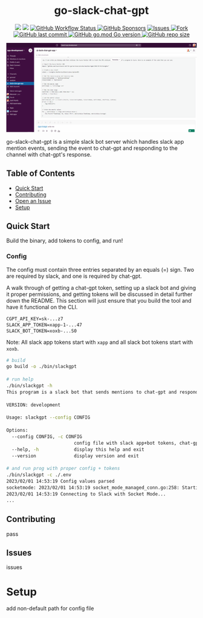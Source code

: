 <h1 align="center">go-slack-chat-gpt</h1>
<p align="center">
    <a href="https://github.com/drkennetz/go-slack-chat-gpt3/graphs/contributors" alt="Contributors">
        <img src="https://img.shields.io/github/contributors/drkennetz/go-slack-chat-gpt3.svg" /></a>
    <a href="https://github.com/drkennetz/go-slack-chat-gpt3/pulse" alt="Activity">
        <img src="https://img.shields.io/github/commit-activity/m/drkennetz/go-slack-chat-gpt3" /></a>
    <a href="https://github.com/drkennetz/go-slack-chat-gpt3">
        <img alt="GitHub Workflow Status" src="https://img.shields.io/github/actions/workflow/status/drkennetz/go-slack-chat-gpt3/ci.yml">
    </a>
<!--    <a href="https://github.com/drkennetz/go-slack-chat-gpt3">
        <img src="https://img.shields.io/github/workflow/status/drkennetz/go-slack-chat-gpt3/Service%20Testing/main" alt="Service Testing Status">
    </a> -->
    <a href="#sponsors" alt="Sponsors on Open Collective">
        <img alt="GitHub Sponsors" src="https://img.shields.io/github/sponsors/drkennetz"></a>
    <a href="https://github.com/drkennetz/go-slack-chat-gpt3/issues">
        <img src="https://img.shields.io/github/issues/drkennetz/go-slack-chat-gpt3" alt="Issues">
   </a>
   <a href="#fork">
        <img src="https://img.shields.io/github/forks/drkennetz/go-slack-chat-gpt3?label=Fork" alt="Fork">
   </a>
   <a href='#LastCommit'>
       <img alt="GitHub last commit" src="https://img.shields.io/github/last-commit/drkennetz/go-slack-chat-gpt3">
   </a>
   <a href='#GoVersion'>
      <img alt="GitHub go.mod Go version" src="https://img.shields.io/github/go-mod/go-version/drkennetz/go-slack-chat-gpt3">
   </a>
   <a href='#RepSize'>
      <img alt="GitHub repo size" src="https://img.shields.io/github/repo-size/drkennetz/go-slack-chat-gpt3">
   </a>
</p>


![example](./example/slack-gpt-bot.gif)

go-slack-chat-gpt is a simple slack bot server which handles slack app mention events, sending the event to chat-gpt and responding to the channel with chat-gpt's response.

## Table of Contents
- [Quick Start](#Quick-Start)
- [Contributing](#Contributing)
- [Open an Issue](#Issues)
- [Setup](#Setup)


## Quick Start
Build the binary, add tokens to config, and run!

### Config
The config must contain three entries separated by an equals (=) sign. Two are required by slack, and one is required by chat-gpt.

A walk through of getting a chat-gpt token, setting up a slack bot and giving it proper permissions, and getting tokens will be discussed in detail further down the README. This section will just ensure that you build the tool and have it functional on the CLI.
```
CGPT_API_KEY=sk-...z7
SLACK_APP_TOKEN=xapp-1-...47
SLACK_BOT_TOKEN=xoxb-...S0
```
Note: All slack app tokens start with `xapp` and all slack bot tokens start with `xoxb`. 
```bash
# build
go build -o ./bin/slackgpt

# run help
./bin/slackgpt -h
This program is a slack bot that sends mentions to chat-gpt and responds with chat-gpt result

VERSION: development

Usage: slackgpt --config CONFIG

Options:
  --config CONFIG, -c CONFIG
                         config file with slack app+bot tokens, chat-gpt API token
  --help, -h             display this help and exit
  --version              display version and exit

# and run prog with proper config + tokens
./bin/slackgpt -c ./.env 
2023/02/01 14:53:19 Config values parsed
socketmode: 2023/02/01 14:53:19 socket_mode_managed_conn.go:258: Starting SocketMode
2023/02/01 14:53:19 Connecting to Slack with Socket Mode...
...
```

## Contributing
pass

## Issues
issues

# Setup
add non-default path for config file


